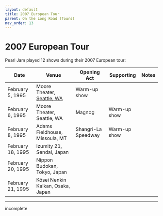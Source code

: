 ```yaml
---
layout: default
title: 2007 European Tour
parent: On the Long Road (Tours)
nav_order: 13
---
```


# 2007 European Tour

Pearl Jam played 12 shows during their 2007 European tour:

| Date | Venue | Opening Act | Supporting | Notes |
| ---- | ----- | ----------- | ---------- | ----- |
| February 5, 1995 | Moore Theater, [Seattle, WA](https://pearljamopedia.ml/docs/Notable-Mentions/Locations/Seattle-WA) | Warm-up show
| February 6, 1995 | Moore Theater, Seattle, WA | Magnog | Warm-up show
| February 8, 1995 | Adams Fieldhouse, Missoula, MT | Shangri-La Speedway | Warm-up show
| February 18, 1995 | Izumity 21, Sendai, Japan | | |
| February 20, 1995 | Nippon Budokan, Tokyo, Japan | | |
| February 21, 1995 | Kōsei Nenkin Kaikan, Osaka, Japan | | |

---------------------------------------------------------------------------------
incomplete
